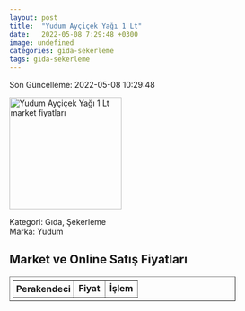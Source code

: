 ```yaml
---
layout: post
title:  "Yudum Ayçiçek Yağı 1 Lt"
date:   2022-05-08 7:29:48 +0300
image: undefined
categories: gida-sekerleme
tags: gida-sekerleme
---
```


Son Güncelleme: 2022-05-08 10:29:48

<img src="undefined" width="200" alt="Yudum Ayçiçek Yağı 1 Lt market fiyatları" />

Kategori: Gıda, Şekerleme
<br />
Marka: Yudum

<h2>Market ve Online Satış Fiyatları</h2>

<table border="1" style="padding: 5px;width:80%;">
  <tr>
    <td style="padding: 5px;"><strong>Perakendeci</strong></td>
    <td><strong>Fiyat</strong></td>
    <td><strong>İşlem</strong></td>
  </tr>
  
</table>
